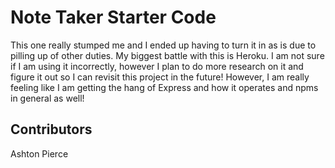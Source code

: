 # Note Taker Starter Code
This one really stumped me and I ended up having to turn it in as is due to pilling up of other duties. My biggest battle with this is Heroku. I am not sure if I am using it incorrectly, however I plan to do more research on it and figure it out so I can revisit this project in the future! However, I am really feeling like I am getting the hang of Express and how it operates and npms in general as well!

## Contributors
Ashton Pierce
